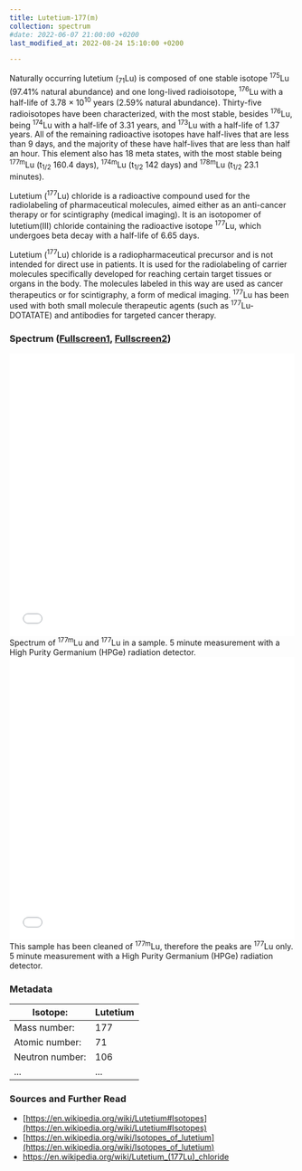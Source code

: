 ```yaml
---
title: Lutetium-177(m)
collection: spectrum
#date: 2022-06-07 21:00:00 +0200
last_modified_at: 2022-08-24 15:10:00 +0200

---
```


Naturally occurring lutetium (<sub>71</sub>Lu) is composed of one stable isotope <sup>175</sup>Lu (97.41% natural abundance) and one long-lived radioisotope, <sup>176</sup>Lu with a half-life of 3.78 × 10<sup>10</sup> years (2.59% natural abundance). Thirty-five radioisotopes have been characterized, with the most stable, besides <sup>176</sup>Lu, being <sup>174</sup>Lu with a half-life of 3.31 years, and <sup>173</sup>Lu with a half-life of 1.37 years. All of the remaining radioactive isotopes have half-lives that are less than 9 days, and the majority of these have half-lives that are less than half an hour. This element also has 18 meta states, with the most stable being <sup>177m</sup>Lu (t<sub>1/2</sub> 160.4 days), <sup>174m</sup>Lu (t<sub>1/2</sub> 142 days) and <sup>178m</sup>Lu (t<sub>1/2</sub> 23.1 minutes). 

Lutetium (<sup>177</sup>Lu) chloride is a radioactive compound used for the radiolabeling of pharmaceutical molecules, aimed either as an anti-cancer therapy or for scintigraphy (medical imaging). It is an isotopomer of lutetium(III) chloride containing the radioactive isotope <sup>177</sup>Lu, which undergoes beta decay with a half-life of 6.65 days.

Lutetium (<sup>177</sup>Lu) chloride is a radiopharmaceutical precursor and is not intended for direct use in patients. It is used for the radiolabeling of carrier molecules specifically developed for reaching certain target tissues or organs in the body. The molecules labeled in this way are used as cancer therapeutics or for scintigraphy, a form of medical imaging. <sup>177</sup>Lu has been used with both small molecule therapeutic agents (such as <sup>177</sup>Lu-DOTATATE) and antibodies for targeted cancer therapy.

### Spectrum ([Fullscreen1](/assets/spectra/Lu-177m.html), [Fullscreen2](/assets/spectra/Lu-177.html))

<iframe width="100%" height="500" src="/assets/spectra/Lu-177m.html" title="Lu-177m gamma spectrum" frameborder="0" allowfullscreen></iframe>
Spectrum of <sup>177m</sup>Lu and <sup>177</sup>Lu in a sample.
5 minute measurement with a High Purity Germanium (HPGe) radiation detector.

<iframe width="100%" height="500" src="/assets/spectra/Lu-177.html" title="Lu-177 gamma spectrum" frameborder="0" allowfullscreen></iframe>
This sample has been cleaned of <sup>177m</sup>Lu, therefore the peaks are <sup>177</sup>Lu only.
5 minute measurement with a High Purity Germanium (HPGe) radiation detector.

### Metadata

| Isotope: | Lutetium |
| --- | --- |
| Mass number: | 177 |
| Atomic number: | 71 |
| Neutron number: | 106 |
| ... | ... |

### Sources and Further Read

- [https://en.wikipedia.org/wiki/Lutetium#Isotopes](https://en.wikipedia.org/wiki/Lutetium#Isotopes)
- [https://en.wikipedia.org/wiki/Isotopes_of_lutetium](https://en.wikipedia.org/wiki/Isotopes_of_lutetium)
- <a href="https://en.wikipedia.org/wiki/Lutetium_(177Lu)_chloride">https://en.wikipedia.org/wiki/Lutetium_(177Lu)_chloride</a>

